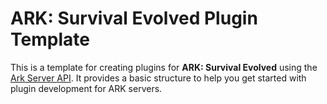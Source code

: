 # ARK: Survival Evolved Plugin Template

This is a template for creating plugins for **ARK: Survival Evolved** using the [Ark Server API](https://github.com/ArkServerApi/AseApi). It provides a basic structure to help you get started with plugin development for ARK servers.
